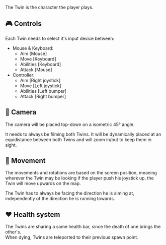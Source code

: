 The Twin is the character the player plays.

## 🎮️ Controls

Each Twin needs to select it's input device between:

* Mouse & Keyboard:
    * Aim \[Mouse\]
    * Move \[Keyboard\]
    * Abilities \[Keyboard\]
    * Attack \[Mouse\]
* Controller:
    * Aim \[Right joystick\]
    * Move \[Left joystick\]
    * Abilities \[Left bumper\]
    * Attack \[Right bumper\]

## 🎥 Camera

The camera will be placed top-down on a isometric 45° angle. 

It needs to always be filming both Twins. It will be dynamically placed  at an equidistance between both Twins and will zoom in/out to keep them in sight.

## 🏃 Movement

The movements and rotations are based on the screen position, meaning wherever the Twin may be looking if the player push his joystick up, the Twin will move upwards on the map.

The Twin has to always be facing the direction he is aiming at, independently of the direction he is running towards.

## ❤️ Health system

The Twins are sharing a same health bar, since the death of one brings the other's. <br/>
When dying, Twins are teleported to their previous spawn point.